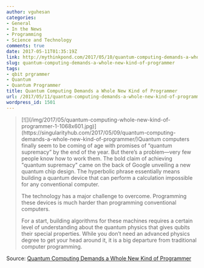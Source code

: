 ```yaml
---
author: vguhesan
categories:
- General
- In the News
- Programming
- Science and Technology
comments: true
date: 2017-05-11T01:35:19Z
link: http://mythinkpond.com/2017/05/10/quantum-computing-demands-a-whole-new-kind-of-programmer/
slug: quantum-computing-demands-a-whole-new-kind-of-programmer
tags:
- qbit prgrammer
- Quantum
- Quantum Programmer
title: Quantum Computing Demands a Whole New Kind of Programmer
url: /2017/05/11/quantum-computing-demands-a-whole-new-kind-of-programmer/
wordpress_id: 1501
---
```


<blockquote>[![](/img/2017/05/quantum-computing-whole-new-kind-of-programmer-1-1068x601.jpg)](https://singularityhub.com/2017/05/09/quantum-computing-demands-a-whole-new-kind-of-programmer/)Quantum computers finally seem to be coming of age with promises of “quantum supremacy” by the end of the year. But there’s a problem—very few people know how to work them. The bold claim of achieving "quantum supremacy" came on the back of Google unveiling a new quantum chip design. The hyperbolic phrase essentially means building a quantum device that can perform a calculation impossible for any conventional computer.

The technology has a major challenge to overcome. Programming these devices is much harder than programming conventional computers.

For a start, building algorithms for these machines requires a certain level of understanding about the quantum physics that gives qubits their special properties. While you don’t need an advanced physics degree to get your head around it, it is a big departure from traditional computer programming.</blockquote>


Source: [Quantum Computing Demands a Whole New Kind of Programmer](https://singularityhub.com/2017/05/09/quantum-computing-demands-a-whole-new-kind-of-programmer/)
